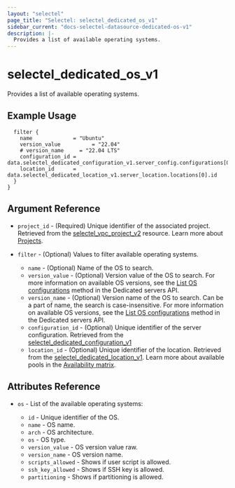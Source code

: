 ```yaml
---
layout: "selectel"
page_title: "Selectel: selectel_dedicated_os_v1"
sidebar_current: "docs-selectel-datasource-dedicated-os-v1"
description: |-
  Provides a list of available operating systems.
---
```


# selectel\_dedicated\_os\_v1

Provides a list of available operating systems.

## Example Usage

```hcl
  filter {
    name             = "Ubuntu"
    version_value          = "22.04"
    # version_name     = "22.04 LTS"
    configuration_id = data.selectel_dedicated_configuration_v1.server_config.configurations[0].id
    location_id      = data.selectel_dedicated_location_v1.server_location.locations[0].id
  }
}
```

## Argument Reference

* `project_id` - (Required) Unique identifier of the associated project. Retrieved from the [selectel_vpc_project_v2](https://registry.terraform.io/providers/selectel/selectel/latest/docs/resources/vpc_project_v2) resource. Learn more about [Projects](https://docs.selectel.ru/en/control-panel-actions/projects/about-projects/).

* `filter` - (Optional) Values to filter available operating systems.

    * `name` - (Optional) Name of the OS to search.
    * `version_value` - (Optional) Version value of the OS to search. For more information on available OS versions, see the [List OS configurations](https://docs.selectel.ru/en/api/dedicated/#tag/Boot-Manager/operation/get_os_template_list_new_view) method in the Dedicated servers API.
    * `version_name` - (Optional) Version name of the OS to search. Can be a part of name, the search is case-insensitive. For more information on available OS versions, see the [List OS configurations](https://docs.selectel.ru/en/api/dedicated/#tag/Boot-Manager/operation/get_os_template_list_new_view) method in the Dedicated servers API.
    * `configuration_id` - (Optional) Unique identifier of the server configuration. Retrieved from the [selectel_dedicated_configuration_v1](https://registry.terraform.io/providers/selectel/selectel/latest/docs/data_source/dedicated_configuration_v1)
    * `location_id` - (Optional) Unique identifier of the location. Retrieved from the [selectel_dedicated_location_v1](https://registry.terraform.io/providers/selectel/selectel/latest/docs/data_source/dedicated_location_v1). Learn more about available pools in the [Availability matrix](https://docs.selectel.ru/en/availability-matrix/#dedicated-servers).

## Attributes Reference

* `os` - List of the available operating systems:

    * `id` - Unique identifier of the OS.
    * `name` - OS name.
    * `arch` - OS architecture.
    * `os` - OS type.
    * `version_value` - OS version value raw.
    * `version_name` - OS version name.
    * `scripts_allowed` - Shows if user script is allowed.
    * `ssh_key_allowed` - Shows if SSH key is allowed.
    * `partitioning` - Shows if partitioning is allowed.
